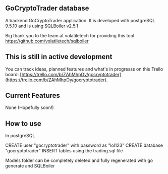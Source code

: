 ## GoCryptoTrader database
A backend GoCryptoTrader application. It is developed with postgreSQL 9.5.10 and is using SQLBoiler v2.5.1

Big thank you to the team at volatiletech for providing this tool https://github.com/volatiletech/sqlboiler

## This is still in active development
You can track ideas, planned features and what's in progresss on this Trello board: [https://trello.com/b/ZAhMhpOy/gocryptotrader](https://trello.com/b/ZAhMhpOy/gocryptotrader).

## Current Features
None (Hopefully soon!)

## How to use
In postgreSQL

  CREATE user "gocryptotrader" with password as "lol123"
  CREATE database "gocryptotrader"
  INSERT tables using the trading.sql file

Models folder can be completely deleted and fully regenerated with go generate
and SQLBoiler
